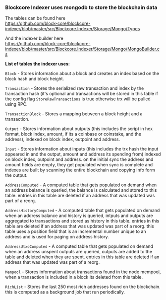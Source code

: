 ### Blockcore Indexer uses mongodb to store the blockchain data

The tables can be found here  
https://github.com/block-core/blockcore-indexer/blob/master/src/Blockcore.Indexer/Storage/Mongo/Types

And the indexer builder here  
https://github.com/block-core/blockcore-indexer/blob/master/src/Blockcore.Indexer/Storage/Mongo/MongoBuilder.cs

**List of tables the indexer uses:**

`Block` - Stores information about a block and creates an index based on the block hash and block height.  

`Transaction` - Stores the serialized raw transaction and index by the transaction hash (it's optional and transactions will be stored in this table if the config flag `StoreRawTransactions` is true otherwise trx will be pulled using RPC.  

`TransactionBlock` - Stores a mapping between a block height and a transaction.  

`Output` - Stores information about outputs (this includes the script in hex format, block index, amount, if its a coinbase or coinstake, and the address), indexed on block index, outpoint and address.

`Input` - Stores information about inputs (this includes the trx hash the input appeared in and the output, amount and address its spending from) indexed on block index, outpoint and address. on the initial sync the address and amount fields are empty, they get populated when sync is complete and indexes are built by scanning the entire blockchain and copying info form the output.

`AddressComputed` - A computed table that gets populated on demand when an address balance is queried, the balance is calculated and stored to this table. entries in this table are deleted if an address that was updated was part of a reorg.

`AddressHistoryComputed` -  A computed table that gets populated on demand when an address balance and history is queried, intputs and outputs are aggregated to transactions and stored as history in this table. entries in this table are deleted if an address that was updated was part of a reorg. this table uses a position field that is an incremental number unique to an address and is used for paging on address history. 

`AddressUtxoComputed` -  A computed table that gets populated on demand when an address unspent outputs are queried, outputs are added to the table and deleted when they are spent. entries in this table are deleted if an address that was updated was part of a reorg. 

`Mempool` - Stores information about transactions found in the node mempool, when a transaction is included in a block its deleted from this table.

`RichList` - Stores the last 250 most rich addresses found on the blockchain. this is computed as a background job that run periodically.
